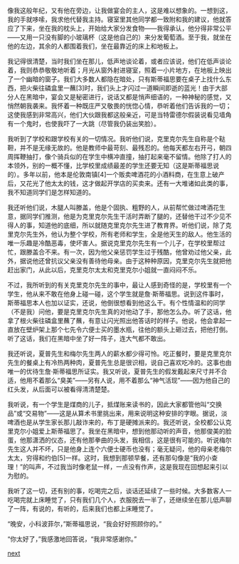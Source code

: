 
像我这般年纪，又有他在旁边，让我做宴会的主人，这是难以想象的。一想到这，我的手就哆嗦，我求他代替我主持。寝室里其他同学都一致附和我的建议，他就答应了下来，坐在我的枕头上，开始给大家分发食物——我得承认，他分得非常公平——又用一只没有脚的小玻璃杯（这是他自己的）来分发葡萄酒。至于我，就坐在他的左边，其余的人都围着我们，坐在最靠近的床上和地板上。

我记得很清楚，当时我们坐在那儿，低声地谈论着，或者应该说，他们在低声谈论着，我则恭恭敬敬地听着；月光从窗外射进寝室，照着一小片地方，在地板上映出了一个幽暗的窗子。我们大多数人都隐在暗处，只有斯蒂福思要在桌子上找什么东西，把火柴往磷盒里一蘸[3]时，我们头上才闪过一道瞬间即逝的蓝光！由于大部分人在黑暗中，宴会又是秘密进行，说话又都是悄声细语的，一种神秘的感觉，又悄然朝我袭来。我怀着一种既庄严又敬畏的恍惚心情，恭听着他们告诉我的一切；这使我感到非常高兴，他们大伙跟我都这般亲近，可是当特雷德尔假装说看见墙角有一个鬼时，也使我吓了一大跳（尽管我仍装出笑脸）。

我听到了学校和跟学校有关的一切情况。我听他们说，克里克尔先生自称是个鞑靼，并不是无缘无故的。他是教师中最苛刻、最残忍的。他每天都左右开弓，朝四周挥鞭抽打，像个骑兵似的在学生中横冲直撞，抽打起来毫不留情。他除了打人的本领外，别的一概不懂，比学校里成绩最差的学生还要无知（这是斯蒂福思说的）。多年以前，他本是伦敦南镇[4]一个贩卖啤酒花的小酒料商，在生意上破产后，又花光了他太太的钱，这才做起开学店的买卖来。还有一大堆诸如此类的事，我不知道同学们是怎样知道的。

我还听他们说，木腿人叫滕盖，他是个固执、粗野的人，从前帮忙做过啤酒花生意，据同学们推测，他是为克里克尔先生干活时弄断了腿的，还替他干过不少见不得人的事，知道他的底细，所以就随克里克尔先生进了教育界。听他们说，除了克里克尔先生外，他认为整个学校，所有老师和学生，全是他天生的敌人。他生活的唯一乐趣是冷酷恶毒，使坏害人。据说克里克尔先生有一个儿子，在学校里帮过忙，跟滕盖合不来。有一次，因为他父亲惩罚学生过于残酷，他曾劝过他父亲，此外，据说他还曾抗议父亲没有善待他母亲。由于这种种原因，克里克尔先生就把他赶出家门，从此以后，克里克尔太太和克里克尔小姐就一直闷闷不乐。

不过，我所听到的有关克里克尔先生的事中，最让人感到奇怪的是，学校里有一个学生，他从来不敢在他身上碰一碰，这个学生就是詹·斯蒂福思。说到这件事时，斯蒂福思本人也加以证实，还说，他倒很想看到他这么干。有个性情温和的同学（不是我）问他，要是克里克尔先生真的对他动了手，那他怎么办。听了这话，他拿了根火柴往磷盒里蘸了蘸，有意让闪光照出他答话时的样子。他说，他会拿起一直放在壁炉架上那个七先令六便士买的墨水瓶，往他的额头上砸过去，把他打倒。听了这话，我们在黑暗中坐了好一阵子，连大气都不敢出。

我还听说，夏普先生和梅尔先生两人的薪水都少得可怜。吃正餐时，要是克里克尔先生的餐桌上有冷热两种肉，夏普先生总是很识相，说自己喜欢吃冷的。这事也由唯一的优待生詹·斯蒂福思所证实。我又听说，夏普先生的假发戴起来尺寸并不合适，他用不着那么“臭美”——另有人说，用不着那么“神气活现”——因为他自己的红头发，从后面可以被看得清清楚楚。

我听说，有一个学生是煤商的儿子，抵煤账来读书的，因此大家都管他叫“交换品”或“交易物”——这是从算术书里挑出来，用来说明这种安排的字眼。据说，淡啤酒也是从学生家长那儿敲诈来的，布丁是硬摊派来的。我还听说，全校都公认克里克尔小姐爱上斯蒂福思了。我坐在黑暗中，想到他那动听的声音，他那俊美的脸蛋，他那潇洒的仪态，还有他那拳曲的头发，我相信，这是很有可能的。听说梅尔先生这人并不坏，只是他身上连个六便士硬币也没有；毫无疑问，他的母亲老梅尔太太，穷得和约伯[5]一样。这时，我想到那顿早餐，还有那句像是“我的小查理！”的叫声，不过我当时像老鼠一样，一点没有作声，这是我现在回想起来引以为慰的。

我听了这一切，还有别的事，吃喝完之后，谈话还延续了一些时候。大多数客人一吃喝完就上床睡觉了，只有我们几个人，衣服脱去一半了，还继续坐在那儿低声聊了一阵，有说的，有听的，后来我们也都上床睡觉了。

“晚安，小科波菲尔，”斯蒂福思说，“我会好好照顾你的。”

“你太好了，”我感激地回答说，“我非常感谢你。”

[next](page90)